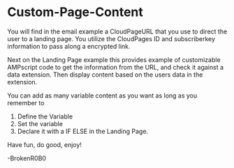 # Custom-Page-Content
You will find in the email example a CloudPageURL that you use to direct the user to a landing page. You utilize the CloudPages ID and subscriberkey information to pass along a encrypted link.

Next on the Landing Page example this provides example of customizable AMPscript code to get the information from the URL, and check it against a data extension. Then display content based on the users data in the extension. 

You can add as many variable content as you want as long as you remember to 
1. Define the Variable
2. Set the variable
3. Declare it with a IF ELSE in the Landing Page. 


Have fun, do good, enjoy!

-BrokenR0B0
